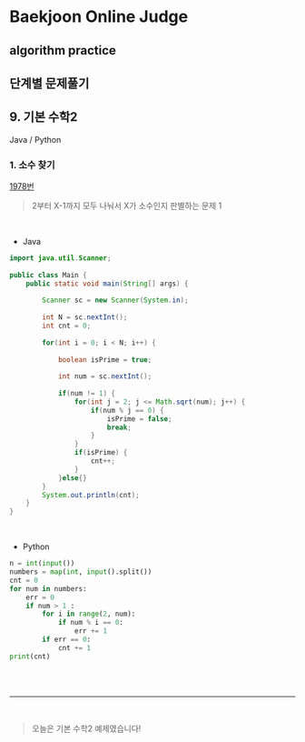 # Baekjoon Online Judge

## algorithm practice

## 단계별 문제풀기

## 9. 기본 수학2

Java / Python
<br>

### 1. 소수 찾기 
[1978번](https://www.acmicpc.net/problem/1978) 

> 2부터 X-1까지 모두 나눠서 X가 소수인지 판별하는 문제 1

<br>

- Java

```java
import java.util.Scanner;
 
public class Main {
	public static void main(String[] args) {
		
		Scanner sc = new Scanner(System.in);
		
		int N = sc.nextInt();	
		int cnt = 0;
		
		for(int i = 0; i < N; i++) {
			
			boolean isPrime = true;
			
			int num = sc.nextInt();
			
			if(num != 1) { 
			    for(int j = 2; j <= Math.sqrt(num); j++) {
			    	if(num % j == 0) {
			    		isPrime = false;	
			    		break;
			    	}
		    	}
		    	if(isPrime) {	
		    		cnt++;
		    	}
			}else{}
		}
		System.out.println(cnt);
	} 
}
``` 

<br>

- Python

```python
n = int(input())
numbers = map(int, input().split())
cnt = 0
for num in numbers:
    err = 0
    if num > 1 :
        for i in range(2, num): 
            if num % i == 0:
                err += 1  
        if err == 0:
            cnt += 1
print(cnt)
```

<br><br>

---

<br>


> 오늘은 기본 수학2 예제였습니다!
